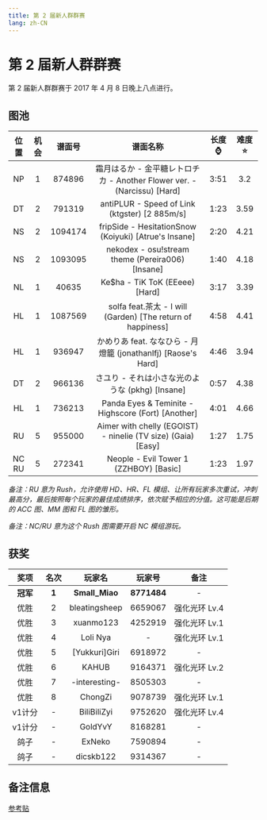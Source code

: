 ```yaml
---
title: 第 2 届新人群群赛
lang: zh-CN
---
```

# 第 2 届新人群群赛

第 2 届新人群群赛于 2017 年 4 月 8 日晚上八点进行。

## 图池

| 位置 | 机会 | 谱面号 | 谱面名称 | 长度⌚️ | 难度⭐️ |
| :-: | :-: | :-: | :-: | :-: | :-: |
| NP | 1 | 874896 | 霜月はるか - 金平糖レトロチカ - Another Flower ver. - (Narcissu) [Hard] | 3:51 | 3.2 |
| DT | 2 | 791319 | antiPLUR - Speed of Link (ktgster) [2 885m/s] | 1:23 | 3.59 |
| NS | 2 | 1094174 | fripSide - HesitationSnow (Koiyuki) [Atrue's Insane] | 2:20 | 4.21 |
| NS | 2 | 1093095 | nekodex - osu!stream theme (Pereira006) [Insane] | 1:40 | 4.18 |
| NL | 1 | 40635 | Ke$ha - TiK ToK (EEeee) [Hard] | 3:17 | 3.39 |
| HL | 1 | 1087569 | solfa feat.茶太 - I will (Garden) [The return of happiness] | 4:58 | 4.41 |
| HL | 1 | 936947 | かめりあ feat. ななひら - 月燈籠 (jonathanlfj) [Raose's Hard] | 4:46 | 3.94 |
| DT | 2 | 966136 | さユり - それは小さな光のような (pkhg) [Insane] | 0:57 | 4.38 |
| HL | 1 | 736213 | Panda Eyes & Teminite - Highscore (Fort) [Another] | 4:01 | 4.66 |
| RU | 5 | 955000 | Aimer with chelly (EGOIST) - ninelie (TV size) (Gaia) [Easy] | 1:27 | 1.75 |
| NC<br />RU | 5 | 272341 | Neople - Evil Tower 1 (ZZHBOY) [Basic] | 1:23 | 1.97 |

*备注：RU 意为 Rush，允许使用 HD、HR、FL 模组、让所有玩家多次重试，冲刺最高分，最后按照每个玩家的最佳成绩排序，依次赋予相应的分值。这可能是后期的 ACC 图、MM 图和 FL 图的雏形。*

*备注：NC/RU 意为这个 Rush 图需要开启 NC 模组游玩。*

## 获奖

| 奖项 | 名次 | 玩家名 | 玩家号 | 备注 |
| :-: | :-: | :-: | :-: | :-: |
| **冠军** | **1** | **Small_Miao** | **8771484** | - |
| 优胜 | 2 | bleatingsheep | 6659067 | 强化光环 Lv.4 |
| 优胜 | 3 | xuanmo123 | 4252919 | 强化光环 Lv.1 |
| 优胜 | 4 | Loli Nya | - | 强化光环 Lv.1 |
| 优胜 | 5 | [Yukkuri]Giri | 6918972 | - |
| 优胜 | 6 | KAHUB | 9164371 | 强化光环 Lv.2 |
| 优胜 | 7 | -interesting- | 8505303 | - |
| 优胜 | 8 | ChongZi | 9078739 | 强化光环 Lv.1 |
| v1计分 | - | BiliBiliZyi | 9752620 | 强化光环 Lv.4 |
| v1计分 | - | GoldYvY | 8168281 | - |
| 鸽子 | - | ExNeko | 7590894 | - |
| 鸽子 | - | dicskb122 | 9314367 | - |

## 备注信息

[参考贴](https://tieba.baidu.com/p/5064722776)